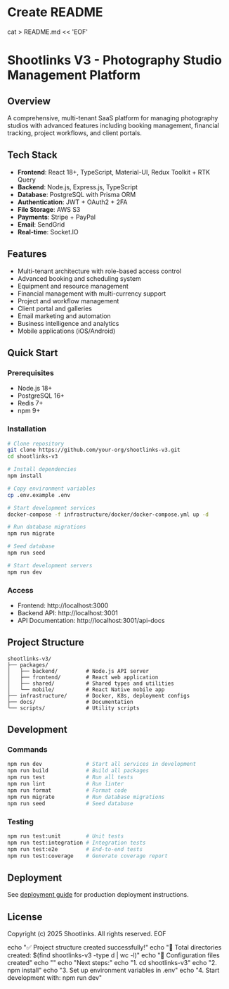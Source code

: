 # Create README
cat > README.md << 'EOF'
# Shootlinks V3 - Photography Studio Management Platform

## Overview
A comprehensive, multi-tenant SaaS platform for managing photography studios with advanced features including booking management, financial tracking, project workflows, and client portals.

## Tech Stack
- **Frontend**: React 18+, TypeScript, Material-UI, Redux Toolkit + RTK Query
- **Backend**: Node.js, Express.js, TypeScript
- **Database**: PostgreSQL with Prisma ORM
- **Authentication**: JWT + OAuth2 + 2FA
- **File Storage**: AWS S3
- **Payments**: Stripe + PayPal
- **Email**: SendGrid
- **Real-time**: Socket.IO

## Features
- Multi-tenant architecture with role-based access control
- Advanced booking and scheduling system
- Equipment and resource management
- Financial management with multi-currency support
- Project and workflow management
- Client portal and galleries
- Email marketing and automation
- Business intelligence and analytics
- Mobile applications (iOS/Android)

## Quick Start

### Prerequisites
- Node.js 18+
- PostgreSQL 16+
- Redis 7+
- npm 9+

### Installation
```bash
# Clone repository
git clone https://github.com/your-org/shootlinks-v3.git
cd shootlinks-v3

# Install dependencies
npm install

# Copy environment variables
cp .env.example .env

# Start development services
docker-compose -f infrastructure/docker/docker-compose.yml up -d

# Run database migrations
npm run migrate

# Seed database
npm run seed

# Start development servers
npm run dev
```

### Access
- Frontend: http://localhost:3000
- Backend API: http://localhost:3001
- API Documentation: http://localhost:3001/api-docs

## Project Structure
```
shootlinks-v3/
├── packages/
│   ├── backend/         # Node.js API server
│   ├── frontend/        # React web application
│   ├── shared/          # Shared types and utilities
│   └── mobile/          # React Native mobile app
├── infrastructure/      # Docker, K8s, deployment configs
├── docs/                # Documentation
└── scripts/             # Utility scripts
```

## Development

### Commands
```bash
npm run dev              # Start all services in development
npm run build            # Build all packages
npm run test             # Run all tests
npm run lint             # Run linter
npm run format           # Format code
npm run migrate          # Run database migrations
npm run seed             # Seed database
```

### Testing
```bash
npm run test:unit        # Unit tests
npm run test:integration # Integration tests
npm run test:e2e         # End-to-end tests
npm run test:coverage    # Generate coverage report
```

## Deployment
See [deployment guide](docs/technical/deployment.md) for production deployment instructions.

## License
Copyright (c) 2025 Shootlinks. All rights reserved.
EOF

echo "✅ Project structure created successfully!"
echo "📁 Total directories created: $(find shootlinks-v3 -type d | wc -l)"
echo "📄 Configuration files created"
echo ""
echo "Next steps:"
echo "1. cd shootlinks-v3"
echo "2. npm install"
echo "3. Set up environment variables in .env"
echo "4. Start development with: npm run dev"